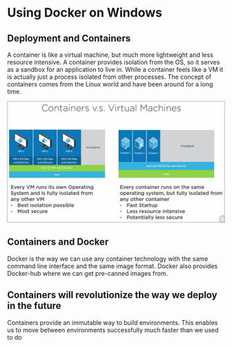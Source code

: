# Using Docker on Windows

<h2 class='green'>Deployment and Containers</h2>

<p class='tip'>A container is like a virtual machine, but much more lightweight and less resource intensive. A container provides isolation from the OS, so it serves as a sandbox for an application to live in. While a container feels like a VM it is actually just a process isolated from other processes. The concept of containers comes from the Linux world and have been around for a long time.</p>

<img src="Container_vs_VM.jpg" alt="Containers vs Virtual Machines">

<h2 class='green'>Containers and Docker</h2>

<p class='tip'>Docker is the way we can use any container technology with the same command line interface and the same image format. Docker also provides Docker-hub where we can get pre-canned images from.</p>

<h2 class='green'>Containers will revolutionize the way we deploy in the future</h2>

<p class='tip'>Containers provide an immutable way to build environments. This enables us to move between environments successfully much faster than we used to do</p>